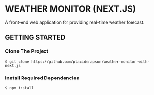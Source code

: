 # WEATHER MONITOR (NEXT.JS)

A front-end web application for providing real-time weather forecast.

## GETTING STARTED

### Clone The Project

```
$ git clone https://github.com/placiderapson/weather-monitor-with-next.js
```

### Install Required Dependencies

```
$ npm install
```
